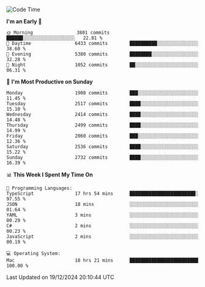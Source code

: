 <!--START_SECTION:waka-->
![Code Time](http://img.shields.io/badge/Code%20Time-4%2C646%20hrs%2032%20mins-blue)

**I'm an Early 🐤** 

```text
🌞 Morning                3801 commits        ██████░░░░░░░░░░░░░░░░░░░   22.81 % 
🌆 Daytime                6433 commits        ██████████░░░░░░░░░░░░░░░   38.60 % 
🌃 Evening                5380 commits        ████████░░░░░░░░░░░░░░░░░   32.28 % 
🌙 Night                  1052 commits        ██░░░░░░░░░░░░░░░░░░░░░░░   06.31 % 
```
📅 **I'm Most Productive on Sunday** 

```text
Monday                   1908 commits        ███░░░░░░░░░░░░░░░░░░░░░░   11.45 % 
Tuesday                  2517 commits        ████░░░░░░░░░░░░░░░░░░░░░   15.10 % 
Wednesday                2414 commits        ████░░░░░░░░░░░░░░░░░░░░░   14.48 % 
Thursday                 2499 commits        ████░░░░░░░░░░░░░░░░░░░░░   14.99 % 
Friday                   2060 commits        ███░░░░░░░░░░░░░░░░░░░░░░   12.36 % 
Saturday                 2536 commits        ████░░░░░░░░░░░░░░░░░░░░░   15.22 % 
Sunday                   2732 commits        ████░░░░░░░░░░░░░░░░░░░░░   16.39 % 
```


📊 **This Week I Spent My Time On** 

```text
💬 Programming Languages: 
TypeScript               17 hrs 54 mins      ████████████████████████░   97.55 % 
JSON                     18 mins             ░░░░░░░░░░░░░░░░░░░░░░░░░   01.64 % 
YAML                     3 mins              ░░░░░░░░░░░░░░░░░░░░░░░░░   00.29 % 
C#                       2 mins              ░░░░░░░░░░░░░░░░░░░░░░░░░   00.23 % 
JavaScript               2 mins              ░░░░░░░░░░░░░░░░░░░░░░░░░   00.19 % 

💻 Operating System: 
Mac                      18 hrs 21 mins      █████████████████████████   100.00 % 
```


 Last Updated on 19/12/2024 20:10:44 UTC
<!--END_SECTION:waka-->
